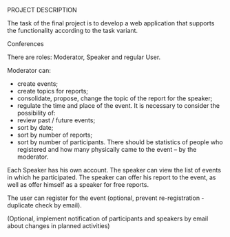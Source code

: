 PROJECT DESCRIPTION

The task of the final project is to develop a web application that supports the functionality 
according to the task variant.

Conferences

There are roles: Moderator, Speaker and regular User.

Moderator can:
- create events;
- create topics for reports;
- consolidate, propose, change the topic of the report for the speaker;
- regulate the time and place of the event.
It is necessary to consider the possibility of:
- review past / future events;
- sort by date;
- sort by number of reports;
- sort by number of participants.
There should be statistics of people who registered and how many physically came to the event – by the moderator.

Each Speaker has his own account. The speaker can view the list of events in which he participated. 
The speaker can offer his report to the event, as well as offer himself as a speaker for free reports.

The user can register for the event (optional, prevent re-registration - duplicate check by email).

(Optional, implement notification of participants and speakers by email about changes in planned activities)